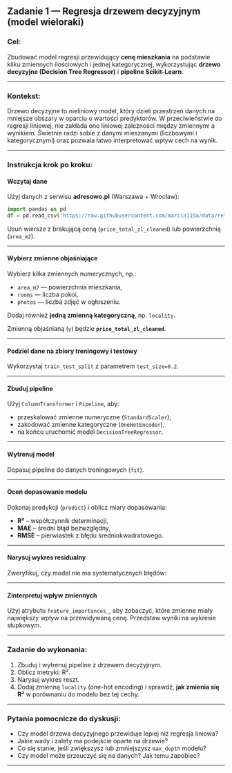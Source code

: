 ## Zadanie 1 — Regresja drzewem decyzyjnym (model wieloraki)

### Cel:

Zbudować model regresji przewidujący **cenę mieszkania** na podstawie kilku zmiennych ilościowych i jednej kategorycznej, wykorzystując **drzewo decyzyjne (Decision Tree Regressor)** i **pipeline Scikit-Learn**.

---

### Kontekst:

Drzewo decyzyjne to nieliniowy model, który dzieli przestrzeń danych na mniejsze obszary w oparciu o wartości predyktorów.
W przeciwieństwie do regresji liniowej, nie zakłada ono liniowej zależności między zmiennymi a wynikiem.
Świetnie radzi sobie z danymi mieszanymi (liczbowymi i kategorycznymi) oraz pozwala łatwo interpretować wpływ cech na wynik.

---

### Instrukcja krok po kroku:

#### Wczytaj dane

Użyj danych z serwisu **adresowo.pl** (Warszawa + Wrocław):

```python
import pandas as pd
df = pd.read_csv('https://raw.githubusercontent.com/marcin119a/data/refs/heads/main/adresowo_warszawa_wroclaw.csv')
```

Usuń wiersze z brakującą ceną (`price_total_zl_cleaned`) lub powierzchnią (`area_m2`).

---

#### Wybierz zmienne objaśniające

Wybierz kilka zmiennych numerycznych, np.:

* `area_m2` — powierzchnia mieszkania,
* `rooms` — liczba pokoi,
* `photos` — liczba zdjęć w ogłoszeniu.

Dodaj również **jedną zmienną kategoryczną**, np. `locality`.

Zmienną objaśnianą (`y`) będzie **`price_total_zl_cleaned`**.

---

#### Podziel dane na zbiory treningowy i testowy

Wykorzystaj `train_test_split` z parametrem `test_size=0.2`.

---

#### Zbuduj pipeline

Użyj `ColumnTransformer` i `Pipeline`, aby:

* przeskalować zmienne numeryczne (`StandardScaler`),
* zakodować zmienne kategoryczne (`OneHotEncoder`),
* na końcu uruchomić model `DecisionTreeRegressor`.

---

#### Wytrenuj model

Dopasuj pipeline do danych treningowych (`fit`).

---

#### Oceń dopasowanie modelu

Dokonaj predykcji (`predict`) i oblicz miary dopasowania:

* **R²** – współczynnik determinacji,
* **MAE** – średni błąd bezwzględny,
* **RMSE** – pierwiastek z błędu średniokwadratowego.

---

#### Narysuj wykres residualny

Zweryfikuj, czy model nie ma systematycznych błędów:

---

#### Zinterpretuj wpływ zmiennych

Użyj atrybutu `feature_importances_`, aby zobaczyć, które zmienne miały największy wpływ na przewidywaną cenę.
Przedstaw wyniki na wykresie słupkowym.

---

### Zadanie do wykonania:

1. Zbuduj i wytrenuj pipeline z drzewem decyzyjnym.
2. Oblicz metryki: R².
3. Narysuj wykres reszt.
5. Dodaj zmienną `locality` (one-hot encoding) i sprawdź, **jak zmienia się R²** w porównaniu do modelu bez tej cechy.

---

### Pytania pomocnicze do dyskusji:

* Czy model drzewa decyzyjnego przewiduje lepiej niż regresja liniowa?
* Jakie wady i zalety ma podejście oparte na drzewie?
* Co się stanie, jeśli zwiększysz lub zmniejszysz `max_depth` modelu?
* Czy model może przeuczyć się na danych? Jak temu zapobiec?

---